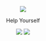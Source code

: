 <div id="header" align="center">
  <img src="https://i.giphy.com/media/v1.Y2lkPTc5MGI3NjExN3czcTdpcnRwb3R4c3Nwb2g1bnB5ZnMzYmp0Zmo0cmJtYWg4bzZtcCZlcD12MV9pbnRlcm5hbF9naWZfYnlfaWQmY3Q9Zw/ASd0Ukj0y3qMM/giphy.gif"/>
</div>

<div align="center">
  <p>Help Yourself</p>
</div>

<div id="stats" align="center">
<img src="https://github-readme-stats.vercel.app/api?username=badpharma&theme=tokyonight">
<img src ="https://github-readme-stats.vercel.app/api/top-langs/?username=badpharma&theme=tokyonight">

</div>